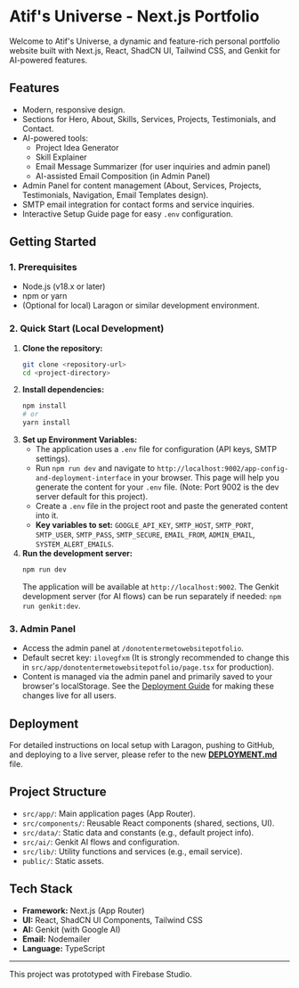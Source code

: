 
# Atif's Universe - Next.js Portfolio

Welcome to Atif's Universe, a dynamic and feature-rich personal portfolio website built with Next.js, React, ShadCN UI, Tailwind CSS, and Genkit for AI-powered features.

## Features

*   Modern, responsive design.
*   Sections for Hero, About, Skills, Services, Projects, Testimonials, and Contact.
*   AI-powered tools:
    *   Project Idea Generator
    *   Skill Explainer
    *   Email Message Summarizer (for user inquiries and admin panel)
    *   AI-assisted Email Composition (in Admin Panel)
*   Admin Panel for content management (About, Services, Projects, Testimonials, Navigation, Email Templates design).
*   SMTP email integration for contact forms and service inquiries.
*   Interactive Setup Guide page for easy `.env` configuration.

## Getting Started

### 1. Prerequisites

*   Node.js (v18.x or later)
*   npm or yarn
*   (Optional for local) Laragon or similar development environment.

### 2. Quick Start (Local Development)

1.  **Clone the repository:**
    ```bash
    git clone <repository-url>
    cd <project-directory>
    ```
2.  **Install dependencies:**
    ```bash
    npm install
    # or
    yarn install
    ```
3.  **Set up Environment Variables:**
    *   The application uses a `.env` file for configuration (API keys, SMTP settings).
    *   Run `npm run dev` and navigate to `http://localhost:9002/app-config-and-deployment-interface` in your browser. This page will help you generate the content for your `.env` file. (Note: Port 9002 is the dev server default for this project).
    *   Create a `.env` file in the project root and paste the generated content into it.
    *   **Key variables to set:** `GOOGLE_API_KEY`, `SMTP_HOST`, `SMTP_PORT`, `SMTP_USER`, `SMTP_PASS`, `SMTP_SECURE`, `EMAIL_FROM`, `ADMIN_EMAIL`, `SYSTEM_ALERT_EMAILS`.
4.  **Run the development server:**
    ```bash
    npm run dev
    ```
    The application will be available at `http://localhost:9002`.
    The Genkit development server (for AI flows) can be run separately if needed: `npm run genkit:dev`.

### 3. Admin Panel

*   Access the admin panel at `/donotentermetowebsitepotfolio`.
*   Default secret key: `ilovegfxm` (It is strongly recommended to change this in `src/app/donotentermetowebsitepotfolio/page.tsx` for production).
*   Content is managed via the admin panel and primarily saved to your browser's localStorage. See the [Deployment Guide](./DEPLOYMENT.md) for making these changes live for all users.

## Deployment

For detailed instructions on local setup with Laragon, pushing to GitHub, and deploying to a live server, please refer to the new **[DEPLOYMENT.md](./DEPLOYMENT.md)** file.

## Project Structure

*   `src/app/`: Main application pages (App Router).
*   `src/components/`: Reusable React components (shared, sections, UI).
*   `src/data/`: Static data and constants (e.g., default project info).
*   `src/ai/`: Genkit AI flows and configuration.
*   `src/lib/`: Utility functions and services (e.g., email service).
*   `public/`: Static assets.

## Tech Stack

*   **Framework:** Next.js (App Router)
*   **UI:** React, ShadCN UI Components, Tailwind CSS
*   **AI:** Genkit (with Google AI)
*   **Email:** Nodemailer
*   **Language:** TypeScript

---

This project was prototyped with Firebase Studio.
